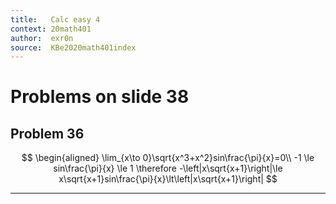```yaml
---
title:   Calc easy 4
context: 20math401
author:  exr0n
source:  KBe2020math401index
---
```


# Problems on slide 38
## Problem 36
$$
\begin{aligned}
\lim_{x\to 0}\sqrt{x^3+x^2}sin\frac{\pi}{x}=0\\
-1 \le sin\frac{\pi}{x} \le 1 \therefore -\left|x\sqrt{x+1}\right|\le x\sqrt{x+1}sin\frac{\pi}{x}\lt\left|x\sqrt{x+1}\right|
$$

---
